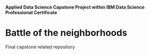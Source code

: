 ####  Applied Data Science Capstone Project within IBM Data Science Professional Certificate 

# Battle of the neighborhoods

Final capstone related repository
